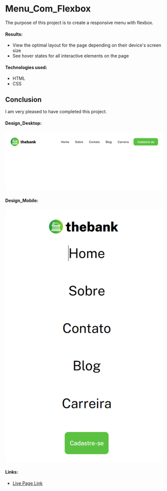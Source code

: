 # Menu_Com_Flexbox

The purpose of this project is to create a responsive menu with flexbox.

#### Results:
*  View the optimal layout for the page depending on their device's screen size
*  See hover states for all interactive elements on the page

#### Technologies used:
*  HTML
*  CSS

## Conclusion

I am very pleased to have completed this project.



#### Design_Desktop:
![Landing_Page_Com_Grid](./src/images/Desktop_design.PNG)

#### Design_Mobile:
![Landing_Page_Com_Grid](./src/images/Mobile_design.PNG)


#### Links:
*  [Live Page Link](https://cbv09.github.io/menu_com_flexbox/)
